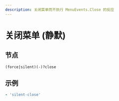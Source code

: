 ```yaml
---
description: 关闭菜单而不执行 MenuEvents.Close 的反应
---
```


# 关闭菜单 \(静默\)

## 节点

```text
(force|silent)(-)?close
```

## 示例

```yaml
- 'silent-close'
```

